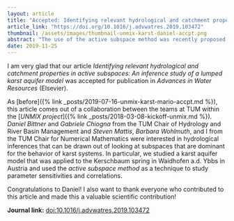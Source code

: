 ```yaml
---
layout: article
title: "Accepted: Identifying relevant hydrological and catchment properties in active subspaces"
article_link: "https://doi.org/10.1016/j.advwatres.2019.103472"
thumbnail: /assets/images/thumbnail-unmix-karst-daniel-accpt.png
abstract: "The use of the active subspace method was recently proposed to reduce the dimension of complex hydrological models, perform sensitivity analysis of model parameters and quantify the uncertainty affecting model parameters. Although this inversion method is highly promising in terms of computational performance, a clear hydrological interpretation of the meaning of the active subspace that it identifies is missing. In this work, we infer how the active subspace changes in dimension and feature depending on geometrical and hydrological properties of the karst aquifer model LuKARS. We find that both the hydrotope area coverage and model parameters describing the catchment characteristics (here: water storage and discharge properties of the hydrotopes) have major impacts on the active subspace. Our results show that the active subspace method can be used to investigate the relation between the model structure, the area of a hydrotope and the simulated spring discharge."
date: 2019-11-25
---
```


I am very glad that our article _Identifying relevant hydrological and catchment properties in active subspaces: An inference study of a lumped karst aquifer model_ was accepted for publication in _Advances in Water Resources_ (Elsevier).

As [before]({% link _posts/2019-07-16-unmix-karst-mario-accpt.md %}), this article comes out of a collaboration between the teams at TUM within the [_UNMIX project_]({% link _posts/2018-03-08-kickoff-unmix.md %}).
_Daniel Bittner_ and _Gabriele Chiogna_ from the TUM Chair of Hydrology and River Basin Management and _Steven Mattis_, _Barbara Wohlmuth_,  and I from the TUM Chair for Numerical Mathematics were interested in hydrological inferences that can be drawn out of looking at subspaces that are dominant for the behavior of karst systems.
In particular, we studied a karst aquifer model that was applied to the Kerschbaum spring in Waidhofen a.d. Ybbs in Austria and used the _active subspace method_ as a technique to study parameter sensitivities and correlations.

Congratulations to Daniel!
I also want to thank everyone who contributed to this article and made this a valuable scientific contribution!

**Journal link:** [doi:10.1016/j.advwatres.2019.103472](https://doi.org/10.1016/j.advwatres.2019.103472)

